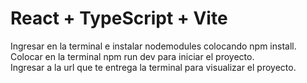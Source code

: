 # React + TypeScript + Vite

Ingresar en la terminal e instalar nodemodules colocando npm install. <br/>
Colocar en la terminal npm run dev para iniciar el proyecto.<br/>
Ingresar a la url que te entrega la terminal para visualizar el proyecto. <br/>
